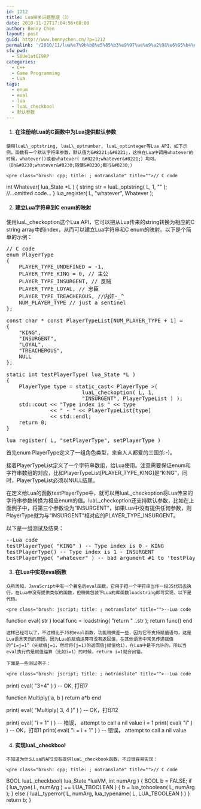 ```yaml
---
id: 1212
title: Lua相关问题整理（3）
date: 2010-11-27T17:04:56+08:00
author: Benny Chen
layout: post
guid: http://www.bennychen.cn/?p=1212
permalink: '/2010/11/lua%e7%9b%b8%e5%85%b3%e9%97%ae%e9%a2%98%e6%95%b4%e7%90%86%ef%bc%883%ef%bc%89/'
sfw_pwd:
  - S0Ue1atGI9RP
categories:
  - C++
  - Game Programming
  - Lua
tags:
  - enum
  - eval
  - lua
  - luaL_checkbool
  - 默认参数
---
```

  1. #### 在注册给Lua的C函数中为Lua提供默认参数
    
    使用luaL\_optstring, luaL\_optnumber, luaL_optinteger等Lua API，如下示例，函数有一个默认字符串参数，默认值为&#8221;&#8221;，这样在Lua中调用whatever的时候，whatever()或者whatever( &#8220;whatever&#8221;）均可。（Oh&#8230;whatever&#8230;随便&#8230;都行&#8230;）
    
    <pre class="brush: cpp; title: ; notranslate" title="">// C code
int Whatever( lua_State *L )
{
	string str = luaL_optstring( L, 1, "" );
	//...omitted code...
}
lua_register( L, "whatever", Whatever );
</pre>

  2. #### 建立Lua字符串到C enum的映射

使用luaL_checkoption这个Lua API，它可以把从Lua传来的string转换为相应的C string array中的index，从而可以建立Lua字符串和C enum的映射。以下是个简单的示例：

<pre class="brush: cpp; title: ; notranslate" title="">// C code
enum PlayerType
{
	PLAYER_TYPE_UNDEFINED = -1,
	PLAYER_TYPE_KING = 0, // 主公
	PLAYER_TYPE_INSURGENT, // 反贼
	PLAYER_TYPE_LOYAL, // 忠臣
	PLAYER_TYPE_TREACHEROUS, //内奸-_^
	NUM_PLAYER_TYPE // just a sentinel
};

const char * const PlayerTypeList[NUM_PLAYER_TYPE + 1] =
{
	"KING",
	"INSURGENT",
	"LOYAL",
	"TREACHEROUS",
	NULL
};

static int testPlayerType( lua_State *L )
{
	PlayerType type = static_cast&lt; PlayerType &gt;( 
						luaL_checkoption( L, 1, 
						"INSURGENT", PlayerTypeList ) );
	std::cout &lt;&lt; "Type index is " &lt;&lt; type 
		      &lt;&lt; " - " &lt;&lt; PlayerTypeList[type] 
		      &lt;&lt; std::endl;
	return 0;
}

lua_register( L, "setPlayerType", setPlayerType )
</pre>

首先enum PlayerType定义了一组角色类型，来自人人都爱的三国杀:-)。

接着PlayerTypeList定义了一个字符串数组，给Lua使用。注意需要保证enum和字符串数组的对应，比如PlayerTypeList[PLAYER\_TYPE\_KING]是“KING&#8221;，同时，PlayerTypeList必须以NULL结尾。

在定义给Lua的函数testPlayerType中，就可以用luaL\_checkoption将Lua传来的字符串参数转换为相应enum的值。luaL\_checkoption还支持默认参数，比如在上面例子中，将第三个参数设为“INSURGENT&#8221;，如果Lua中没有提供任何参数，则PlayerType就为与“INSURGENT”相对应的PLAYER\_TYPE\_INSURGENT。

以下是一组测试及结果：

<pre class="brush: jscript; title: ; notranslate" title="">--Lua code
testPlayerType( "KING" ) -- Type index is 0 - KING
testPlayerType() -- Type index is 1 - INSURGENT
testPlayerType( "whatever" ) -- bad argument #1 to 'testPlayerType' (invalid option 'whatever')
</pre></li> 

  3. #### 在Lua中实现eval函数
    
    众所周知，JavaScript中有一个著名的eval函数，它用于把一个字符串当作一段JS代码去执行，在Lua中没有提供类似的函数，但稍微包装下Lua的库函数loadstring即可实现，以下是代码。
    
    <pre class="brush: jscript; title: ; notranslate" title="">--Lua code
function eval( str )
	local func = loadstring( "return " ..str );
	return func()
end
</pre>
    
    这样已经可以了，不过相比于JS的eval函数，功能稍微差一些，因为它不支持赋值语句，这是Lua语言天然的原因，因为Lua的赋值运算符没有返回值，在其他语言中常见传递赋值的“i=j=1”（先赋值j=1，然后将(j=1)的返回值j赋值给i），在Lua中是不允许的。所以当eval执行的是赋值运算（比如i=1）的时候，return i=1就会出错。
    
    下面是一些测试例子：
    
    <pre class="brush: jscript; title: ; notranslate" title="">--Lua code
print( eval( "3+4" ) ) -- OK, 打印7

function Multiply( a, b )
	return a*b
end

print( eval( "Multiply( 3, 4 )" ) ) -- OK，打印12

print( eval( "i = 1" ) ) -- 错误， attempt to call a nil value
i = 1
print( eval( "i" ) ) -- OK，打印1
print( eval( "i = i + 1" ) ) -- 错误， attempt to call a nil value
</pre>

  4. #### 实现luaL_checkbool
    
    不知道为什么Lua的API没有提供luaL_checkbook函数，不过很容易实现：
    
    <pre class="brush: cpp; title: ; notranslate" title="">// C code
BOOL luaL_checkbool( lua_State *luaVM, int numArg )
{
	BOOL b = FALSE;
	if ( lua_type( L, numArg ) == LUA_TBOOLEAN )
	{
		b = lua_toboolean( L, numArg );
	}
	else
	{
		luaL_typerror( L, numArg, lua_typename( L, LUA_TBOOLEAN ) )
	}
	return b;
}
</pre>